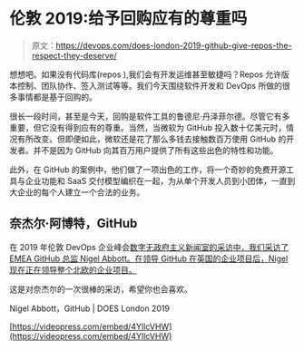 # 伦敦 2019:给予回购应有的尊重吗

> 原文：<https://devops.com/does-london-2019-github-give-repos-the-respect-they-deserve/>

想想吧。如果没有代码库(repos ),我们会有开发运维甚至敏捷吗？Repos 允许版本控制、团队协作、签入测试等等。我们今天围绕软件开发和 DevOps 所做的很多事情都是基于回购的。

很长一段时间，甚至是今天，回购是软件工具的鲁德尼·丹泽菲尔德。尽管它有多重要，但它没有得到应有的尊重。当然，当微软为 GitHub 投入数十亿美元时，情况有所改变。但即便如此，微软还是花了那么多钱去接触数百万使用 GitHub 的开发者。并不是因为 GitHub 向其百万用户提供了所有这些出色的特性和功能。

此外，在 GitHub 的案例中，他们做了一项出色的工作，将一个奇妙的免费开源工具与企业功能和 SaaS 交付模型编织在一起，为从单个开发人员到小团体，一直到大企业的每个人建立一个合法的业务。

## 奈杰尔·阿博特，GitHub

在 2019 年伦敦 DevOps 企业峰会[数字无政府主义新闻室的采访中，我们采访了 EMEA GitHub 总监 Nigel Abbott。在领导 GitHub 在英国的企业项目后，Nigel 现在正在领导整个北欧的企业项目。](https://digitalanarchist.io/does-london-2019/)

这是对奈杰尔的一次很棒的采访，希望你也会喜欢。

Nigel Abbott，GitHub | DOES London 2019

[https://videopress.com/embed/4YIlcVHW](https://videopress.com/embed/4YIlcVHW)